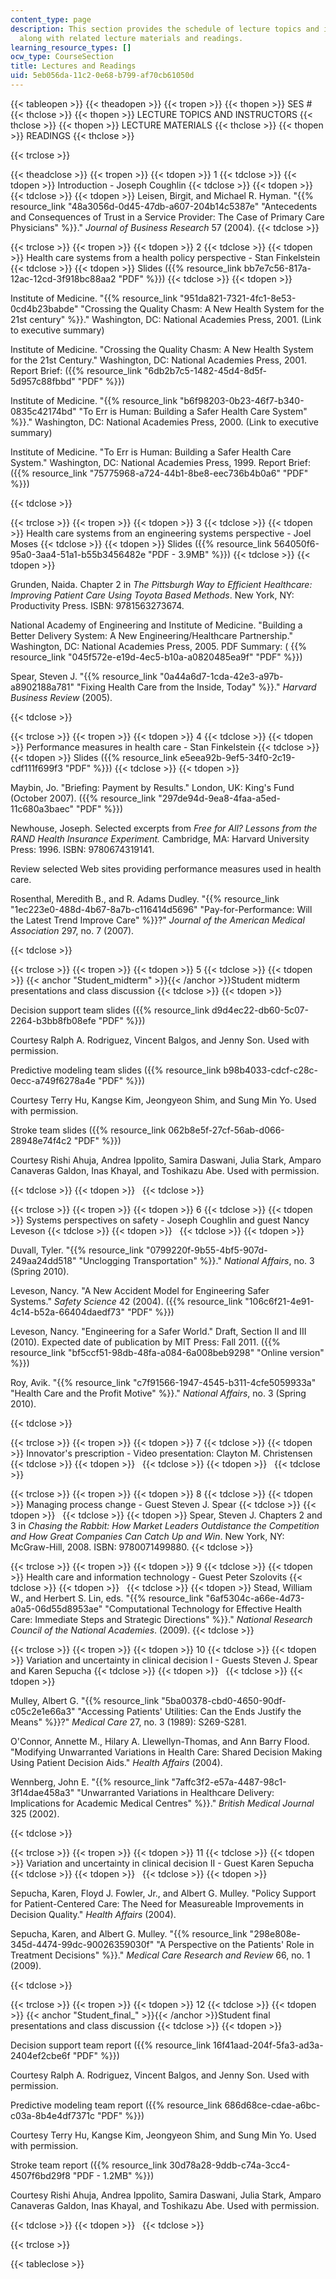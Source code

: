 ```yaml
---
content_type: page
description: This section provides the schedule of lecture topics and instructors
  along with related lecture materials and readings.
learning_resource_types: []
ocw_type: CourseSection
title: Lectures and Readings
uid: 5eb056da-11c2-0e68-b799-af70cb61050d
---
```


{{< tableopen >}}
{{< theadopen >}}
{{< tropen >}}
{{< thopen >}}
SES #
{{< thclose >}}
{{< thopen >}}
LECTURE TOPICS AND INSTRUCTORS
{{< thclose >}}
{{< thopen >}}
LECTURE MATERIALS
{{< thclose >}}
{{< thopen >}}
READINGS
{{< thclose >}}

{{< trclose >}}

{{< theadclose >}}
{{< tropen >}}
{{< tdopen >}}
1
{{< tdclose >}}
{{< tdopen >}}
Introduction - Joseph Coughlin
{{< tdclose >}}
{{< tdopen >}}
 
{{< tdclose >}}
{{< tdopen >}}
Leisen, Birgit, and Michael R. Hyman. "{{% resource_link "48a3056d-0d45-47db-a607-204b14c5387e" "Antecedents and Consequences of Trust in a Service Provider: The Case of Primary Care Physicians" %}}." _Journal of Business Research_ 57 (2004).
{{< tdclose >}}

{{< trclose >}}
{{< tropen >}}
{{< tdopen >}}
2
{{< tdclose >}}
{{< tdopen >}}
Health care systems from a health policy perspective - Stan Finkelstein
{{< tdclose >}}
{{< tdopen >}}
Slides ({{% resource_link bb7e7c56-817a-12ac-12cd-3f918bc88aa2 "PDF" %}})
{{< tdclose >}}
{{< tdopen >}}


Institute of Medicine. "{{% resource_link "951da821-7321-4fc1-8e53-0cd4b23babde" "Crossing the Quality Chasm: A New Health System for the 21st century" %}}." Washington, DC: National Academies Press, 2001. (Link to executive summary)

Institute of Medicine. "Crossing the Quality Chasm: A New Health System for the 21st Century." Washington, DC: National Academies Press, 2001. Report Brief: ({{% resource_link "6db2b7c5-1482-45d4-8d5f-5d957c88fbbd" "PDF" %}})

Institute of Medicine. "{{% resource_link "b6f98203-0b23-46f7-b340-0835c42174bd" "To Err is Human: Building a Safer Health Care System" %}}." Washington, DC: National Academies Press, 2000. (Link to executive summary)

Institute of Medicine. "To Err is Human: Building a Safer Health Care System." Washington, DC: National Academies Press, 1999. Report Brief: ({{% resource_link "75775968-a724-44b1-8be8-eec736b4b0a6" "PDF" %}})


{{< tdclose >}}

{{< trclose >}}
{{< tropen >}}
{{< tdopen >}}
3
{{< tdclose >}}
{{< tdopen >}}
Health care systems from an engineering systems perspective - Joel Moses
{{< tdclose >}}
{{< tdopen >}}
Slides ({{% resource_link 564050f6-95a0-3aa4-51a1-b55b3456482e "PDF - 3.9MB" %}})
{{< tdclose >}}
{{< tdopen >}}


Grunden, Naida. Chapter 2 in _The Pittsburgh Way to Efficient Healthcare: Improving Patient Care Using Toyota Based Methods_. New York, NY: Productivity Press. ISBN: 9781563273674.

National Academy of Engineering and Institute of Medicine. "Building a Better Delivery System: A New Engineering/Healthcare Partnership." Washington, DC: National Academies Press, 2005. PDF Summary: ( {{% resource_link "045f572e-e19d-4ec5-b10a-a0820485ea9f" "PDF" %}})

Spear, Steven J. "{{% resource_link "0a44a6d7-1cda-42e3-a97b-a8902188a781" "Fixing Health Care from the Inside, Today" %}}." _Harvard Business Review_ (2005).


{{< tdclose >}}

{{< trclose >}}
{{< tropen >}}
{{< tdopen >}}
4
{{< tdclose >}}
{{< tdopen >}}
Performance measures in health care - Stan Finkelstein
{{< tdclose >}}
{{< tdopen >}}
Slides ({{% resource_link e5eea92b-9ef5-34f0-2c19-cdf111f699f3 "PDF" %}})
{{< tdclose >}}
{{< tdopen >}}


Maybin, Jo. "Briefing: Payment by Results." London, UK: King's Fund (October 2007). ({{% resource_link "297de94d-9ea8-4faa-a5ed-11c680a3baec" "PDF" %}})

Newhouse, Joseph. Selected excerpts from _Free for All? Lessons from the RAND Health Insurance Experiment._ Cambridge, MA: Harvard University Press: 1996. ISBN: 9780674319141.

Review selected Web sites providing performance measures used in health care.

Rosenthal, Meredith B., and R. Adams Dudley. "{{% resource_link "1ec223e0-488d-4b67-8a7b-c116414d5696" "Pay-for-Performance: Will the Latest Trend Improve Care" %}}?" _Journal of the American Medical Association_ 297, no. 7 (2007).


{{< tdclose >}}

{{< trclose >}}
{{< tropen >}}
{{< tdopen >}}
5
{{< tdclose >}}
{{< tdopen >}}
{{< anchor "Student_midterm" >}}{{< /anchor >}}Student midterm presentations and class discussion
{{< tdclose >}}
{{< tdopen >}}


Decision support team slides ({{% resource_link d9d4ec22-db60-5c07-2264-b3bb8fb08efe "PDF" %}})

Courtesy Ralph A. Rodriguez, Vincent Balgos, and Jenny Son. Used with permission.

Predictive modeling team slides ({{% resource_link b98b4033-cdcf-c28c-0ecc-a749f6278a4e "PDF" %}})

Courtesy Terry Hu, Kangse Kim, Jeongyeon Shim, and Sung Min Yo. Used with permission.

Stroke team slides ({{% resource_link 062b8e5f-27cf-56ab-d066-28948e74f4c2 "PDF" %}})

Courtesy Rishi Ahuja, Andrea Ippolito, Samira Daswani, Julia Stark, Amparo Canaveras Galdon, Inas Khayal, and Toshikazu Abe. Used with permission.


{{< tdclose >}}
{{< tdopen >}}
 
{{< tdclose >}}

{{< trclose >}}
{{< tropen >}}
{{< tdopen >}}
6
{{< tdclose >}}
{{< tdopen >}}
Systems perspectives on safety - Joseph Coughlin and guest Nancy Leveson
{{< tdclose >}}
{{< tdopen >}}
 
{{< tdclose >}}
{{< tdopen >}}


Duvall, Tyler. "{{% resource_link "0799220f-9b55-4bf5-907d-249aa24dd518" "Unclogging Transportation" %}}." _National Affairs_, no. 3 (Spring 2010).

Leveson, Nancy. "A New Accident Model for Engineering Safer Systems." _Safety Science_ 42 (2004). ({{% resource_link "106c6f21-4e91-4c14-b52a-66404daedf73" "PDF" %}})

Leveson, Nancy. "Engineering for a Safer World." Draft, Section II and III (2010). Expected date of publication by MIT Press: Fall 2011. ({{% resource_link "bf5ccf51-98db-48fa-a084-6a008beb9298" "Online version" %}})

Roy, Avik. "{{% resource_link "c7f91566-1947-4545-b311-4cfe5059933a" "Health Care and the Profit Motive" %}}." _National Affairs_, no. 3 (Spring 2010).


{{< tdclose >}}

{{< trclose >}}
{{< tropen >}}
{{< tdopen >}}
7
{{< tdclose >}}
{{< tdopen >}}
Innovator's prescription - Video presentation: Clayton M. Christensen
{{< tdclose >}}
{{< tdopen >}}
 
{{< tdclose >}}
{{< tdopen >}}
 
{{< tdclose >}}

{{< trclose >}}
{{< tropen >}}
{{< tdopen >}}
8
{{< tdclose >}}
{{< tdopen >}}
Managing process change - Guest Steven J. Spear
{{< tdclose >}}
{{< tdopen >}}
 
{{< tdclose >}}
{{< tdopen >}}
Spear, Steven J. Chapters 2 and 3 in _Chasing the Rabbit: How Market Leaders Outdistance the Competition and How Great Companies Can Catch Up and Win_. New York, NY: McGraw-Hill, 2008. ISBN: 9780071499880.
{{< tdclose >}}

{{< trclose >}}
{{< tropen >}}
{{< tdopen >}}
9
{{< tdclose >}}
{{< tdopen >}}
Health care and information technology - Guest Peter Szolovits
{{< tdclose >}}
{{< tdopen >}}
 
{{< tdclose >}}
{{< tdopen >}}
Stead, William W., and Herbert S. Lin, eds. "{{% resource_link "6af5304c-a66e-4d73-a0a5-06d55d8953ae" "Computational Technology for Effective Health Care: Immediate Steps and Strategic Directions" %}}." _National Research Council of the National Academies_. (2009).
{{< tdclose >}}

{{< trclose >}}
{{< tropen >}}
{{< tdopen >}}
10
{{< tdclose >}}
{{< tdopen >}}
Variation and uncertainty in clinical decision I - Guests Steven J. Spear and Karen Sepucha
{{< tdclose >}}
{{< tdopen >}}
 
{{< tdclose >}}
{{< tdopen >}}


Mulley, Albert G. "{{% resource_link "5ba00378-cbd0-4650-90df-c05c2e1e66a3" "Accessing Patients' Utilities: Can the Ends Justify the Means" %}}?" _Medical Care_ 27, no. 3 (1989): S269-S281.

O'Connor, Annette M., Hilary A. Llewellyn-Thomas, and Ann Barry Flood. "Modifying Unwarranted Variations in Health Care: Shared Decision Making Using Patient Decision Aids." _Health Affairs_ (2004).

Wennberg, John E. "{{% resource_link "7affc3f2-e57a-4487-98c1-3f14dae458a3" "Unwarranted Variations in Healthcare Delivery: Implications for Academic Medical Centres" %}}." _British Medical Journal_ 325 (2002).


{{< tdclose >}}

{{< trclose >}}
{{< tropen >}}
{{< tdopen >}}
11
{{< tdclose >}}
{{< tdopen >}}
Variation and uncertainty in clinical decision II - Guest Karen Sepucha
{{< tdclose >}}
{{< tdopen >}}
 
{{< tdclose >}}
{{< tdopen >}}


Sepucha, Karen, Floyd J. Fowler, Jr., and Albert G. Mulley. "Policy Support for Patient-Centered Care: The Need for Measureable Improvements in Decision Quality." _Health Affairs_ (2004).

Sepucha, Karen, and Albert G. Mulley. "{{% resource_link "298e808e-345d-4474-99dc-90026359030f" "A Perspective on the Patients' Role in Treatment Decisions" %}}." _Medical Care Research and Review_ 66, no. 1 (2009).


{{< tdclose >}}

{{< trclose >}}
{{< tropen >}}
{{< tdopen >}}
12
{{< tdclose >}}
{{< tdopen >}}
{{< anchor "Student_final_" >}}{{< /anchor >}}Student final presentations and class discussion
{{< tdclose >}}
{{< tdopen >}}


Decision support team report ({{% resource_link 16f41aad-204f-5fa3-ad3a-2404ef2cbe6f "PDF" %}})

Courtesy Ralph A. Rodriguez, Vincent Balgos, and Jenny Son. Used with permission.

Predictive modeling team report ({{% resource_link 686d68ce-cdae-a6bc-c03a-8b4e4df7371c "PDF" %}})

Courtesy Terry Hu, Kangse Kim, Jeongyeon Shim, and Sung Min Yo. Used with permission.

Stroke team report ({{% resource_link 30d78a28-9ddb-c74a-3cc4-4507f6bd29f8 "PDF - 1.2MB" %}})

Courtesy Rishi Ahuja, Andrea Ippolito, Samira Daswani, Julia Stark, Amparo Canaveras Galdon, Inas Khayal, and Toshikazu Abe. Used with permission.


{{< tdclose >}}
{{< tdopen >}}
 
{{< tdclose >}}

{{< trclose >}}

{{< tableclose >}}